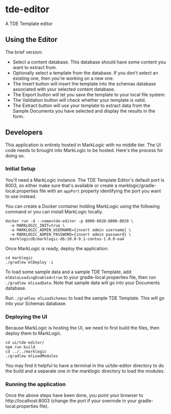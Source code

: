 # tde-editor

A TDE Template editor

## Using the Editor

The brief version:

- Select a content database. This database should have some content you want to extract from.
- Optionally select a template from the database. If you don't select an existing one, then you're working on a new
  one.
- The Insert button will insert the template into the schemas database associated with your selected content database.
- The Export button will let you save the template to your local file system.
- The Validation button will check whether your template is valid.
- The Extract button will use your template to extract data from the Sample Documents you have selected and display
  the results in the form.

## Developers

This application is entirely hosted in MarkLogic with no middle tier. The UI code needs to brought into MarkLogic to
be hosted. Here's the process for doing so.

### Initial Setup

You'll need a MarkLogic instance. The TDE Template Editor's default port is 8003, so either make sure that's available
or create a marklogic/gradle-local.properties file with an `appPort` property identifying the port you want to use
instead.

You can create a Docker container holding MarkLogic using the following command or you can install MarkLogic locally.

```
docker run -d --name=tde-editor -p 8000-8020:8000-8020 \
  -e MARKLOGIC_INIT=true \
  -e MARKLOGIC_ADMIN_USERNAME={insert admin username} \
  -e MARKLOGIC_ADMIN_PASSWORD={insert admin password} \
  marklogicdb/marklogic-db:10.0-9.1-centos-1.0.0-ea4
```

Once MarkLogic is ready, deploy the application:

```
cd marklogic
./gradlew mlDeploy -i
```

To load some sample data and a sample TDE Template, add `mlDataLoadingEnabled=true` to your gradle-local.properties
file, then run `./gradlew mlLoadData`. Note that sample data will go into your Documents database.

Run `./gradlew mlLoadSchemas` to load the sample TDE Template. This will go into your Schemas database.

### Deploying the UI

Because MarkLogic is hosting the UI, we need to first build the files, then deploy them to MarkLogic.

```
cd ui/tde-editor/
npm run build
cd ../../marklogic
./gradlew mlLoadModules
```

You may find it helpful to have a terminal in the ui/tde-editor directory to do the build and a separate one in the
marklogic directory to load the modules.

### Running the application

Once the above steps have been done, you point your browser to http://localhost:8003 (change the port if your overrode
in your gradle-local.properties file).
